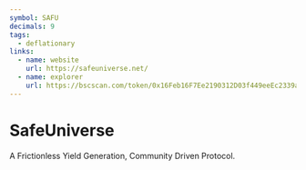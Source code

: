 ```yaml
---
symbol: SAFU
decimals: 9
tags:
  - deflationary
links:
  - name: website
    url: https://safeuniverse.net/
  - name: explorer
    url: https://bscscan.com/token/0x16Feb16F7Ee2190312D03f449eeEc2339add2D83
---
```


# SafeUniverse

A Frictionless Yield Generation, Community Driven Protocol.
